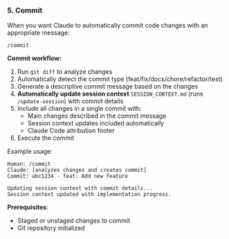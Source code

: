 ### 5. Commit
When you want Claude to automatically commit code changes with an appropriate message:

`/commit`

**Commit workflow:**
1. Run `git diff` to analyze changes
2. Automatically detect the commit type (feat/fix/docs/chore/refactor/test)
3. Generate a descriptive commit message based on the changes
4. **Automatically update session context** `SESSION_CONTEXT.md` (runs `/update-session`) with commit details
5. Include all changes in a single commit with:
   - Main changes described in the commit message
   - Session context updates included automatically
   - Claude Code attribution footer
6. Execute the commit

Example usage:
```
Human: /commit
Claude: [analyzes changes and creates commit]
Commit: abc1234 - feat: Add new feature

Updating session context with commit details...
Session context updated with implementation progress.
```

**Prerequisites**:
- Staged or unstaged changes to commit
- Git repository initialized
